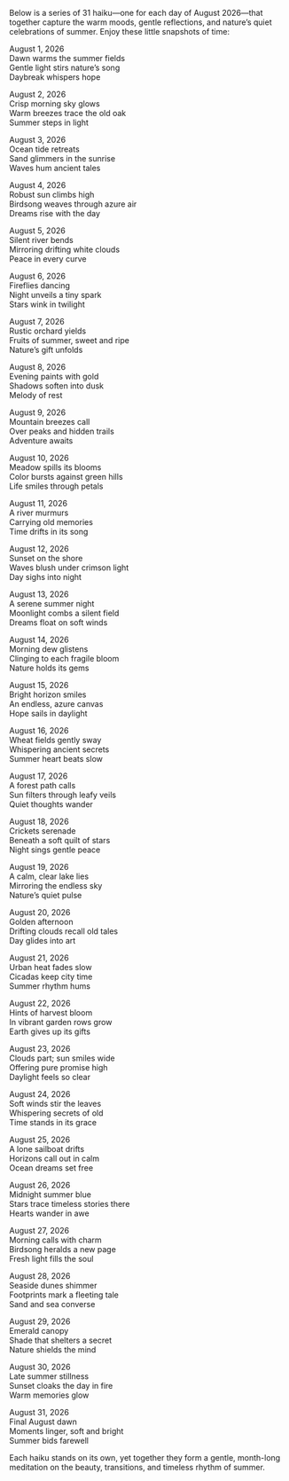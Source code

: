 Below is a series of 31 haiku—one for each day of August 2026—that together capture the warm moods, gentle reflections, and nature’s quiet celebrations of summer. Enjoy these little snapshots of time:

August 1, 2026  
Dawn warms the summer fields  
Gentle light stirs nature’s song  
Daybreak whispers hope  

August 2, 2026  
Crisp morning sky glows  
Warm breezes trace the old oak  
Summer steps in light  

August 3, 2026  
Ocean tide retreats  
Sand glimmers in the sunrise  
Waves hum ancient tales  

August 4, 2026  
Robust sun climbs high  
Birdsong weaves through azure air  
Dreams rise with the day  

August 5, 2026  
Silent river bends  
Mirroring drifting white clouds  
Peace in every curve  

August 6, 2026  
Fireflies dancing  
Night unveils a tiny spark  
Stars wink in twilight  

August 7, 2026  
Rustic orchard yields  
Fruits of summer, sweet and ripe  
Nature’s gift unfolds  

August 8, 2026  
Evening paints with gold  
Shadows soften into dusk  
Melody of rest  

August 9, 2026  
Mountain breezes call  
Over peaks and hidden trails  
Adventure awaits  

August 10, 2026  
Meadow spills its blooms  
Color bursts against green hills  
Life smiles through petals  

August 11, 2026  
A river murmurs  
Carrying old memories  
Time drifts in its song  

August 12, 2026  
Sunset on the shore  
Waves blush under crimson light  
Day sighs into night  

August 13, 2026  
A serene summer night  
Moonlight combs a silent field  
Dreams float on soft winds  

August 14, 2026  
Morning dew glistens  
Clinging to each fragile bloom  
Nature holds its gems  

August 15, 2026  
Bright horizon smiles  
An endless, azure canvas  
Hope sails in daylight  

August 16, 2026  
Wheat fields gently sway  
Whispering ancient secrets  
Summer heart beats slow  

August 17, 2026  
A forest path calls  
Sun filters through leafy veils  
Quiet thoughts wander  

August 18, 2026  
Crickets serenade  
Beneath a soft quilt of stars  
Night sings gentle peace  

August 19, 2026  
A calm, clear lake lies  
Mirroring the endless sky  
Nature’s quiet pulse  

August 20, 2026  
Golden afternoon  
Drifting clouds recall old tales  
Day glides into art  

August 21, 2026  
Urban heat fades slow  
Cicadas keep city time  
Summer rhythm hums  

August 22, 2026  
Hints of harvest bloom  
In vibrant garden rows grow  
Earth gives up its gifts  

August 23, 2026  
Clouds part; sun smiles wide  
Offering pure promise high  
Daylight feels so clear  

August 24, 2026  
Soft winds stir the leaves  
Whispering secrets of old  
Time stands in its grace  

August 25, 2026  
A lone sailboat drifts  
Horizons call out in calm  
Ocean dreams set free  

August 26, 2026  
Midnight summer blue  
Stars trace timeless stories there  
Hearts wander in awe  

August 27, 2026  
Morning calls with charm  
Birdsong heralds a new page  
Fresh light fills the soul  

August 28, 2026  
Seaside dunes shimmer  
Footprints mark a fleeting tale  
Sand and sea converse  

August 29, 2026  
Emerald canopy  
Shade that shelters a secret  
Nature shields the mind  

August 30, 2026  
Late summer stillness  
Sunset cloaks the day in fire  
Warm memories glow  

August 31, 2026  
Final August dawn  
Moments linger, soft and bright  
Summer bids farewell  

Each haiku stands on its own, yet together they form a gentle, month-long meditation on the beauty, transitions, and timeless rhythm of summer.
